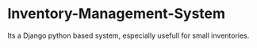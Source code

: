 # Inventory-Management-System
Its a Django python based system, especially usefull for small inventories.
